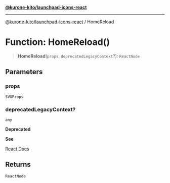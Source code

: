 [**@kurone-kito/launchpad-icons-react**](../README.md)

***

[@kurone-kito/launchpad-icons-react](../globals.md) / HomeReload

# Function: HomeReload()

> **HomeReload**(`props`, `deprecatedLegacyContext`?): `ReactNode`

## Parameters

### props

`SVGProps`

### deprecatedLegacyContext?

`any`

**Deprecated**

**See**

[React Docs](https://legacy.reactjs.org/docs/legacy-context.html#referencing-context-in-lifecycle-methods)

## Returns

`ReactNode`
